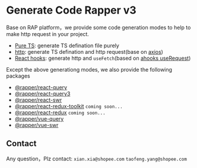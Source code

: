 # Generate Code Rapper v3

Base on RAP platform，we provide some code generation modes to help to make
http request in your project.

- [Pure TS](./code/ts): generate TS defination file purely
- [http](./code/http): generate TS defination and http request(base on [axios](https://github.com/axios/axios))
- [React hooks](./code/react): generate http and `useFetch`(based on [ahooks useRequest](https://ahooks.js.org/hooks/use-request/index))

Except the above generationg modes, we also provide the following packages

- [@rapper/react-query](./code/react/react-query)
- [@rapper/react-query3](./code/react/react-query3)
- [@rapper/react-swr](./code/react/react-swr)
- [@rapper/react-redux-toolkit](./code/react/redux-toolkit) `coming soon...`
- [@rapper/react-redux](./code/react/redux) `coming soon...`
- [@rapper/vue-query]('./code/vue/vue-query')
- [@rapper/vue-swr](./code/vue/vue-swr)

## Contact

Any question，Plz contact: `xian.xia@shopee.com` `taofeng.yang@shopee.com`
